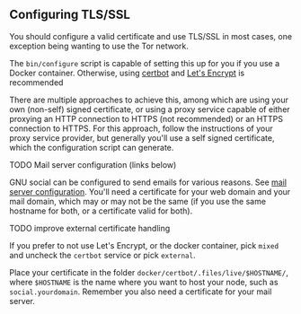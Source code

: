 ## Configuring TLS/SSL

You should configure a valid certificate and use TLS/SSL in most cases,
one exception being wanting to use the Tor network.

The `bin/configure` script is capable of setting this up for you if you use a
Docker container. Otherwise, using [certbot](https://certbot.eff.org/) and
[Let's Encrypt](https://letsencrypt.org/) is recommended

There are multiple approaches to achieve this, among which are using
your own (non-self) signed certificate, or using a proxy service
capable of either proxying an HTTP connection to HTTPS (not
recommended) or an HTTPS connection to HTTPS. For this approach,
follow the instructions of your proxy service provider, but generally
you'll use a self signed certificate, which the configuration script
can generate.

TODO Mail server configuration (links below)

GNU social can be configured to send emails for various reasons. See
[mail server configuration](). You'll need a certificate for your web
domain and your mail domain, which may or may not be the same (if you
use the same hostname for both, or a certificate valid for both).

TODO improve external certificate handling

If you prefer to not use Let's Encrypt, or the docker container, pick
`mixed` and uncheck the `certbot` service or pick `external`.

Place your certificate in the folder
`docker/certbot/.files/live/$HOSTNAME/`, where `$HOSTNAME` is the name
where you want to host your node, such as `social.yourdomain`.
Remember you also need a certificate for your mail server.
